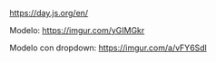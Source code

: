 https://day.js.org/en/

Modelo: https://imgur.com/yGIMGkr

Modelo con dropdown: https://imgur.com/a/vFY6Sdl